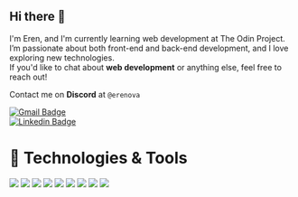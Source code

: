 ## Hi there 👋

I'm Eren, and I'm currently learning web development at The Odin Project.  
I’m passionate about both front-end and back-end development, and I love exploring new technologies.  
If you'd like to chat about **web development** or anything else, feel free to reach out!  

Contact me on **Discord** at ```@erenova```

[![Gmail Badge](https://img.shields.io/badge/-erenova6@gmail.com-c14438?style=flat&logo=Gmail&logoColor=white)](mailto:erenova6@gmail.com "Connect via Email")  
[![Linkedin Badge](https://img.shields.io/badge/-eren%20kaya-0072b1?style=flat&logo=Linkedin&logoColor=white)](https://www.linkedin.com/in/erenova/ "Connect on LinkedIn")  

# 🔧 Technologies & Tools

<p align="left">
    <img src="https://skillicons.dev/icons?i=html" />
    <img src="https://skillicons.dev/icons?i=css" />
    <img src="https://skillicons.dev/icons?i=js" />
    <img src="https://skillicons.dev/icons?i=react" />
    <img src="https://skillicons.dev/icons?i=tailwind" />
    <img src="https://skillicons.dev/icons?i=bootstrap" />
    <img src="https://skillicons.dev/icons?i=git" />
    <img src="https://skillicons.dev/icons?i=webpack"/>
    <img src="https://skillicons.dev/icons?i=vite"/>
</p>
